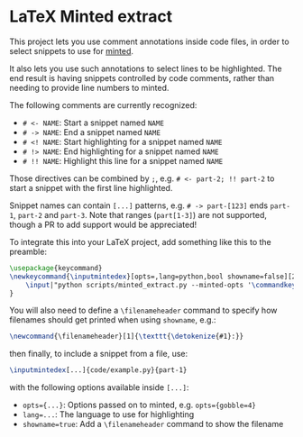 # LaTeX Minted extract

This project lets you use comment annotations inside code files, in order to
select snippets to use for [minted](https://github.com/gpoore/minted).

It also lets you use such annotations to select lines to be highlighted. The end
result is having snippets controlled by code comments, rather than needing to
provide line numbers to minted.

The following comments are currently recognized:

- `# <- NAME`: Start a snippet named `NAME`
- `# -> NAME`: End a snippet named `NAME`
- `# <! NAME`: Start highlighting for a snippet named `NAME`
- `# !> NAME`: End highlighting for a snippet named `NAME`
- `# !! NAME`: Highlight this line for a snippet named `NAME`

Those directives can be combined by `;`, e.g. `# <- part-2; !! part-2` to start
a snippet with the first line highlighted.

Snippet names can contain `[...]` patterns, e.g. `# -> part-[123]` ends
`part-1`, `part-2` and `part-3`. Note that ranges (`part[1-3]`) are not
supported, though a PR to add support would be appreciated!

To integrate this into your LaTeX project, add something like this to the
preamble:

```latex
\usepackage{keycommand}
\newkeycommand{\inputmintedex}[opts=,lang=python,bool showname=false][2]{%
    \input|"python scripts/minted_extract.py --minted-opts '\commandkey{opts}' --minted-lang '\commandkey{lang}' --show-name '\commandkey{showname}' '#1' '#2'"%
}
```

You will also need to define a `\filenameheader` command to specify how filenames should get printed when using `showname`, e.g.:

```latex
\newcommand{\filenameheader}[1]{\texttt{\detokenize{#1}:}}
```

then finally, to include a snippet from a file, use:

```latex
\inputmintedex[...]{code/example.py}{part-1}
```

with the following options available inside `[...]`:

- `opts={...}`: Options passed on to minted, e.g. `opts={gobble=4}`
- `lang=...`: The language to use for highlighting
- `showname=true`: Add a `\filenameheader` command to show the filename
